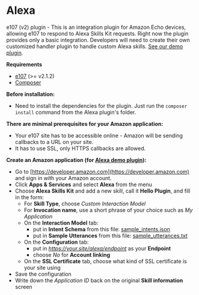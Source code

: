 # Alexa
e107 (v2) plugin - This is an integration plugin for Amazon Echo devices, allowing e107 to respond to Alexa Skills Kit requests. Right now the plugin provides only a basic integration. Developers will need to create their own customized handler plugin to handle custom Alexa skills. [See our demo plugin](https://github.com/lonalore/alexa_demo).

**Requirements**
- [e107](https://github.com/e107inc/e107) (>= v2.1.2)
- [Composer](https://getcomposer.org/)

**Before installation:**
- Need to install the dependencies for the plugin. Just run the `composer install` command from the Alexa plugin's folder.

**There are minimal prerequisites for your Amazon application:**
- Your e107 site has to be accessible online - Amazon will be sending callbacks to a URL on your site.
- It has to use SSL, only HTTPS callbacks are allowed.

**Create an Amazon application (for [Alexa demo plugin](https://github.com/lonalore/alexa_demo)):**
* Go to [https://developer.amazon.com](https://developer.amazon.com) and sign in with your Amazon account.
* Click **Apps & Services** and select **Alexa** from the menu
* Choose **Alexa Skills Kit** and add a new skill, call it **Hello Plugin**, and fill in the form:
  * For **Skill Type**, choose _Custom Interaction Model_
  * For **Invocation name**, use a short phrase of your choice such as _My Application_
  * On the **Interaction Model** tab:
    * put in **Intent Schema** from this file: [sample_intents.json](https://github.com/lonalore/alexa_demo/blob/master/sample_intents.json)
    * put in **Sample Utterances** from this file: [sample_utterances.txt](https://github.com/lonalore/alexa_demo/blob/master/sample_utterances.txt)
  * On the **Configuration** tab:
    * put in _https://your.site/alexa/endpoint_ as your **Endpoint**
    * choose _No_ for **Account linking**
  * On the **SSL Certificate** tab, choose what kind of SSL certificate is your site using
* Save the configuration
* Write down the _Application ID_ back on the original **Skill information** screen

